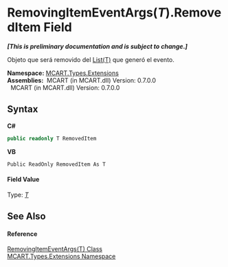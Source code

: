 # RemovingItemEventArgs(*T*).RemovedItem Field
 _**\[This is preliminary documentation and is subject to change.\]**_

Objeto que será removido del <a href="e472f890-0d94-e75b-9f29-f49cc04a830f">List(T)</a> que generó el evento.

**Namespace:**&nbsp;<a href="a8e71047-44e0-7000-43f0-67a6f5b9758c">MCART.Types.Extensions</a><br />**Assemblies:**&nbsp;&nbsp;MCART (in MCART.dll) Version: 0.7.0.0<br />&nbsp;&nbsp;MCART (in MCART.dll) Version: 0.7.0.0<br />

## Syntax

**C#**<br />
``` C#
public readonly T RemovedItem
```

**VB**<br />
``` VB
Public ReadOnly RemovedItem As T
```


#### Field Value
Type: <a href="aef2f961-3b1c-0115-4f17-c80ff1fc851d">*T*</a>

## See Also


#### Reference
<a href="aef2f961-3b1c-0115-4f17-c80ff1fc851d">RemovingItemEventArgs(T) Class</a><br /><a href="a8e71047-44e0-7000-43f0-67a6f5b9758c">MCART.Types.Extensions Namespace</a><br />